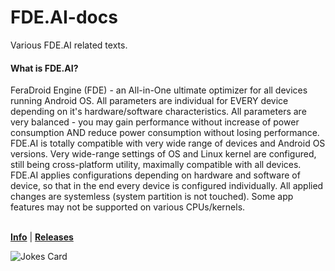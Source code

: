 # FDE.AI-docs
Various FDE.AI related texts.<br>

#### What is FDE.AI?
FeraDroid Engine (FDE) - an All-in-One ultimate optimizer for all devices running Android OS. All parameters are individual for EVERY device depending on it's hardware/software characteristics. All parameters are very balanced - you may gain performance without increase of power consumption AND reduce power consumption without losing performance. FDE.AI is totally compatible with very wide range of devices and Android OS versions. Very wide-range settings of OS and Linux kernel are configured, still being cross-platform utility, maximally compatible with all devices. FDE.AI applies configurations depending on hardware and software of device, so that in the end every device is configured individually. All applied changes are systemless (system partition is not touched). Some app features may not be supported on various CPUs/kernels.<br><br>

[**Info**](https://github.com/feravolt/FDE.AI-docs/blob/master/aiinfo.md) | [**Releases**](https://github.com/feravolt/FDE.AI-docs/releases/latest)


![Jokes Card](https://readme-jokes.vercel.app/api)<br>

 
